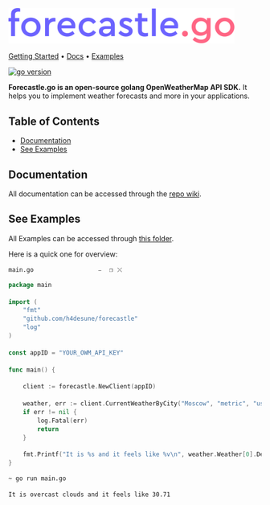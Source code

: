 <p align="left"><img src="logo.png" alt="forecastle.go" width="450"></p>

[Getting Started](https://github.com/h4desune/forecastle/wiki) • [Docs](https://github.com/h4desune/forecastle/wiki) • [Examples](https://github.com/h4desune/forecastle/wiki)

<div align="left"><a href="https://github.com/h4desune/forecastle">
<img src="https://img.shields.io/github/go-mod/go-version/h4desune/forecastle.svg" alt="go version">
</a></div>

__Forecastle.go is an open-source golang OpenWeatherMap API SDK.__ It helps you to implement weather forecasts and more in your applications.

## Table of Contents

- [Documentation]()
- [See Examples]()

## Documentation
All documentation can be accessed through the [repo wiki](https://github.com/h4desune/forecastle/wiki).

## See Examples
All Examples can be accessed through [this folder]().

Here is a quick one for overview:

```shell
main.go                  ⎯ ⠀❐⠀⤬
```
```go
package main

import (
    "fmt"
    "github.com/h4desune/forecastle"
    "log"
)

const appID = "YOUR_OWM_API_KEY"

func main() {

    client := forecastle.NewClient(appID)

    weather, err := client.CurrentWeatherByCity("Moscow", "metric", "us")
    if err != nil {
        log.Fatal(err)
        return
    }

    fmt.Printf("It is %s and it feels like %v\n", weather.Weather[0].Description, weather.Main.FeelsLike)
}
```
```shell
~ go run main.go

It is overcast clouds and it feels like 30.71
```
